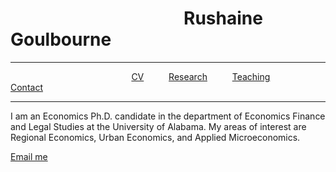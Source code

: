 

<h1> &emsp; &emsp; &emsp; &emsp; &emsp; &emsp;  &emsp; &emsp; Rushaine Goulbourne</h1>
<hr>
&emsp; &emsp;&emsp; &emsp; &emsp; &emsp;  &emsp; &emsp; &emsp; &emsp; &emsp;  <a href="page1.html">CV</a>   &emsp; &emsp;   <a href="page2.html">Research</a>   &emsp; &emsp;    <a href="page3.html">Teaching</a>   &emsp; &emsp;  <a href="page4.html">Contact</a>
<hr>

<p>
 I am an Economics Ph.D. candidate in the department of Economics Finance and Legal Studies at the University of Alabama. My areas of interest are Regional Economics, Urban Economics, and Applied Microeconomics.  
</p>

<p><a href="mailto:rdgoulbourne@crimson.ua.edu">Email me</a></p>

